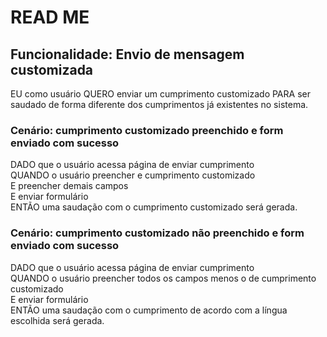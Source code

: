 # READ ME

## Funcionalidade: Envio de mensagem customizada
EU como usuário QUERO enviar um cumprimento customizado PARA ser saudado de forma diferente dos cumprimentos já existentes no sistema.

### Cenário: cumprimento customizado preenchido e form enviado com sucesso
DADO que o usuário acessa página de enviar cumprimento\
QUANDO o usuário preencher e cumprimento customizado\
E preencher demais campos\
E enviar formulário\
ENTÃO uma saudação com o cumprimento customizado será gerada.

### Cenário: cumprimento customizado não preenchido e form enviado com sucesso
DADO que o usuário acessa página de enviar cumprimento\
QUANDO o usuário preencher todos os campos menos o de cumprimento customizado\
E enviar formulário\
ENTÃO uma saudação com o cumprimento de acordo com a língua escolhida será gerada.

